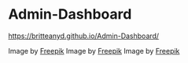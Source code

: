 # Admin-Dashboard

https://britteanyd.github.io/Admin-Dashboard/



Image by <a href="https://www.freepik.com/free-psd/3d-illustration-person-with-long-hair_27470372.htm#query=avatar&position=37&from_view=keyword&track=sph">Freepik</a>
Image by <a href="https://www.freepik.com/free-psd/3d-illustration-bald-person_27470358.htm">Freepik</a>
Image by <a href="https://www.freepik.com/free-psd/3d-illustration-person-with-pink-hat_27470373.htm?query=avatar">Freepik</a>

